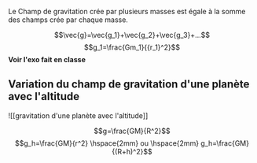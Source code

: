 Le Champ de gravitation crée par plusieurs masses est égale à la somme des champs crée par chaque masse.

$$\vec{g}=\vec{g_1}+\vec{g_2}+\vec{g_3}+...$$
$$g_1=\frac{Gm_1}{{r_1}^2}$$
**Voir l'exo fait en classe**


## Variation du champ de gravitation d'une planète avec l'altitude

![[gravitation d'une planète avec l'altitude]]

$$g=\frac{GM}{R^2}$$
$$g_h=\frac{GM}{r^2} \hspace{2mm} ou \hspace{2mm} g_h=\frac{GM}{(R+h)^2}$$